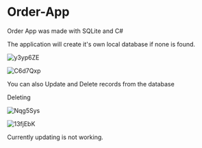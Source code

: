 # Order-App

Order App was made with SQLite and C#

The application will create it's own local database if none is found.

![y3yp6ZE](https://github.com/PaulJur/Order-App/assets/97526083/3653f426-6210-4acd-988d-ca1243171b64)

![C6d7Qxp](https://github.com/PaulJur/Order-App/assets/97526083/72a0478e-a816-4c6a-b044-0541fd071c1a)

You can also Update and Delete records from the database

Deleting

![Nqg5Sys](https://github.com/PaulJur/Order-App/assets/97526083/ed570c35-a549-47a2-b03e-f544b26f437e)

![13fjEbK](https://github.com/PaulJur/Order-App/assets/97526083/5e23b6ee-5cbc-481d-a883-29ac8f7fab15)

Currently updating is not working.
